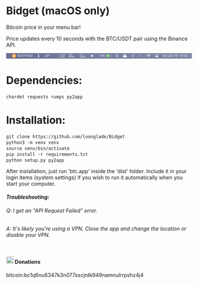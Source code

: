 # Bidget (macOS only)

Bitcoin price in your menu bar!

Price updates every 10 seconds with the BTC/USDT pair using the Binance API.

<img src="https://github.com/loonglade/Bidget/blob/main/assets/screenshot1.png?raw=true">

# Dependencies:
    chardet requests rumps py2app

# Installation:
    git clone https://github.com/loonglade/Bidget
    python3 -m venv venv
    source venv/bin/activate
    pip install -r requirements.txt
    python setup.py py2app

After installation, just run 'btc.app' inside the 'dist' folder.
Include it in your login items (system settings) if you wish to run it automatically when you start your computer.
    
#### <i>Troubleshooting:
###### Q: I get an "API Request Failed" error.
###### A: It's likely you're using a VPN. Close the app and change the location or disable your VPN.</i><br></br>
#### <img src="https://www.file-extensions.org/imgs/app-icon/128/10409/bitcoin-core-icon.png" width="20" height="20"> Donations </img>
bitcoin:bc1q6nu6347k3n077sscjntk949namnulrrpshz4j4

